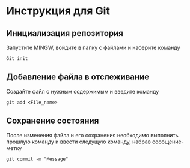# Инструкция для Git

## Инициализация репозитория
Запустите MINGW, войдите в папку с файлами и наберите команду

>
    Git init


## Добавление файла в отслеживание
Создайте файл с нужным содержимым и введите команду

>
    git add <File_name>

## Сохранение состояния
После изменения файла и его сохранения необходимо выполнить прошлую команду и ввести следущую команду, набрав сообщение- метку

>
    git commit -m "Message"